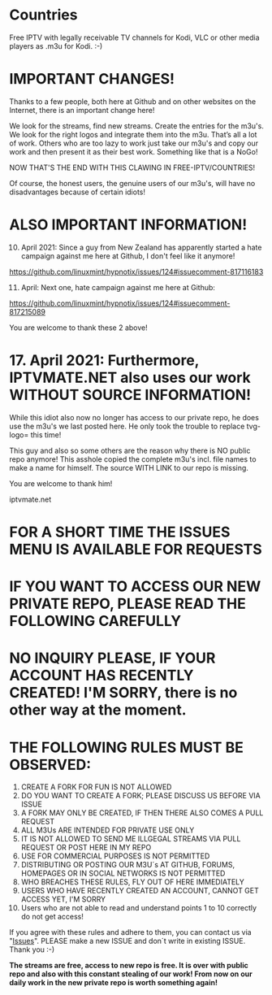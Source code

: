 # Countries
Free IPTV with legally receivable TV channels for Kodi, VLC or other media players as .m3u for Kodi. :-)

# IMPORTANT CHANGES!

Thanks to a few people, both here at Github and on other websites on the Internet, there is an important change here!

We look for the streams, find new streams. Create the entries for the m3u's. We look for the right logos and integrate them into the m3u. That’s all a lot of work. Others who are too lazy to work just take our m3u's and copy our work and then present it as their best work. Something like that is a NoGo!

NOW THAT'S THE END WITH THIS CLAWING IN FREE-IPTV/COUNTRIES!

Of course, the honest users, the genuine users of our m3u's, will have no disadvantages because of certain idiots!

# ALSO IMPORTANT INFORMATION!

10. April 2021: Since a guy from New Zealand has apparently started a hate campaign against me here at Github, I don't feel like it anymore!

https://github.com/linuxmint/hypnotix/issues/124#issuecomment-817116183

11. April: Next one,  hate campaign against me here at Github:

https://github.com/linuxmint/hypnotix/issues/124#issuecomment-817215089

You are welcome to thank these 2 above!

# 17. April 2021: Furthermore, IPTVMATE.NET also uses our work WITHOUT SOURCE INFORMATION! 

While this idiot also now no longer has access to our private repo, he does use the m3u's we last posted here. He only took the trouble to replace tvg-logo= this time!  

This guy and also so some others are the reason why there is NO public repo anymore! This asshole copied the complete m3u's incl. file names to make a name for himself. The source WITH LINK to our repo is missing.

You are welcome to thank him!

iptvmate.net

# FOR A SHORT TIME THE ISSUES MENU IS AVAILABLE FOR REQUESTS

# IF YOU WANT TO ACCESS OUR NEW PRIVATE REPO, PLEASE READ THE FOLLOWING CAREFULLY

# NO INQUIRY PLEASE, IF YOUR ACCOUNT HAS RECENTLY CREATED! I'M SORRY, there is no other way at the moment.

# THE FOLLOWING RULES MUST BE OBSERVED:

1. CREATE A FORK FOR FUN IS NOT ALLOWED
2. DO YOU WANT TO CREATE A FORK; PLEASE DISCUSS US BEFORE VIA ISSUE
3. A FORK MAY ONLY BE CREATED, IF THEN THERE ALSO COMES A PULL REQUEST
4. ALL M3Us ARE INTENDED FOR PRIVATE USE ONLY
5. IT IS NOT ALLOWED TO SEND ME ILLGEGAL STREAMS VIA PULL REQUEST OR POST HERE IN MY REPO
6. USE FOR COMMERCIAL PURPOSES IS NOT PERMITTED
7. DISTRIBUTING OR POSTING OUR M3U´s AT GITHUB, FORUMS, HOMEPAGES OR IN SOCIAL NETWORKS IS NOT PERMITTED
8. WHO BREACHES THESE RULES, FLY OUT OF HERE IMMEDIATELY
9. USERS WHO HAVE RECENTLY CREATED AN ACCOUNT, CANNOT GET ACCESS YET, I'M SORRY
10. Users who are not able to read and understand points 1 to 10 correctly do not get access!

If you agree with these rules and adhere to them, you can contact us via "[Issues](https://github.com/Free-IPTV/Countries/issues)". PLEASE make a new ISSUE and don´t write in existing ISSUE. Thank you :-)

**The streams are free, access to new repo is free. It is over with public repo and also with this constant stealing of our work! From now on our daily work in the new private repo is worth something again!**
